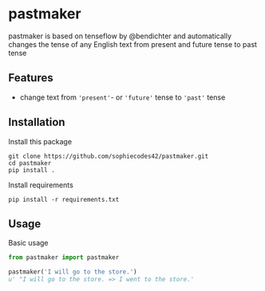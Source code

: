 # pastmaker
pastmaker is based on tenseflow by @bendichter and automatically changes the tense of any English text from present and future tense to past tense


## Features
- change text from `'present'`- or `'future'` tense to `'past'` tense

## Installation

Install this package
```
git clone https://github.com/sophiecodes42/pastmaker.git
cd pastmaker
pip install .
```
Install requirements
```
pip install -r requirements.txt
```

## Usage
Basic usage
```python
from pastmaker import pastmaker

pastmaker('I will go to the store.')
u' "I will go to the store. => I went to the store.'
```

